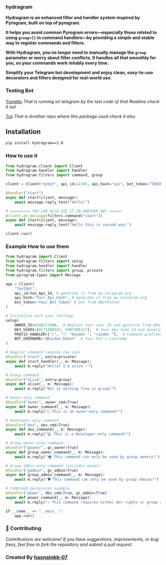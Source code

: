### hydragram

**Hydragram is an enhanced filter and handler system inspired by Pyrogram, built on top of pyrogram.**

**It helps you avoid common Pyrogram errors—especially those related to using `group={}` in command handlers—by providing a simple and stable way to register commands and filters.**

**With Hydragram, you no longer need to manually manage the `group` parameter or worry about filter conflicts. It handles all that smoothly for you, so your commands work reliably every time.**

**Simplify your Telegram bot development and enjoy clean, easy-to-use decorators and filters designed for real-world use.**

### Testing Bot
[Yumeko](https://t.me/Yumeko_ProXBot) *That is running on telegram by the last code of that Readme check it out*

[Toji](https://t.me/Toji_ProXBot) *That is Another repo where this package used check it also*

## Installation

```bash
pip install hydragram==2.0

```
### How to use it

```python
from hydragram.client import Client
from hydragram.handler import handler
from hydragram.filters import command, group

client = Client("mybot", api_id=12345, api_hash="xyz", bot_token="TOKEN")

@handler("start")
async def start(client, message):
    await message.reply_text("Hello!")

# <======== YOU CAN ALSO USE IT IN ANOTHER WAY =====>
@client.on_message(filters.command("start"))
async def start(client, message):
    await message.reply_text("Hello this is second way!")

client.run()
```


### Example How to use them 
```python
from hydragram import Client
from hydragram.filters import setup 
from hydragram.handler import handler
from hydragram.filters import group, private
from pyrogram.types import Message

app = Client(
    "TestBot",
    api_id=You_Api_Id, # generate it from my.telegram.org
    api_hash="Your_Api_hash", # generate it from my.telegram.org
    bot_token="Your_Bot_Token" # Get from @BotFather
)

# Initialize with your settings
setup(
    OWNER_ID=6346273488,  # Replace Your user ID and generate from @Raiden_Robot
    DEV_USERS=[8171988347, 5907205317],  # Your dev team Id and generate Their I'd from @Raiden_Robot
    PREFIX_HANDLER=["/", "!" "Raiden ", "raiden "],  # Command prefixes
    BOT_USERNAME="@Raiden_Robot"  # Your bot's username
)

# Regular command (anyone can use)
@handler("start", extra=private)
async def start_handler(_, m: Message):
    await m.reply("Hello! I'm alive ✅")

# Group command
@handler("alive", extra=group)
async def alive(_, m: Message):
    await m.reply("Bot is working fine in group!")

# Owner-only command
@handler("owner", owner_cmd=True)
async def owner_command(_, m: Message):
    await m.reply("👑 This is an owner-only command!")

# Developer-only command
@handler("dev", dev_cmd=True)
async def dev_command(_, m: Message):
    await m.reply("💻 This is a developer-only command!")

# Group owner-only command
@handler("gowner", gc_owner=True)
async def group_owner_command(_, m: Message):
    await m.reply("🏘️ This command can only be used by group owners!")

# Group admin-only command (includes owner)
@handler("gadmin", gc_admin=True)
async def group_admin_command(_, m: Message):
    await m.reply("🛡️ This command can only be used by group admins!")

# Combined permission example
@handler("power", dev_cmd=True, gc_admin=True)
async def power_command(_, m: Message):
    await m.reply("⚡ This command requires either dev rights or group admin!")

if __name__ == "__main__":
    app.run()

```
### 🤝 Contributing

*Contributions are welcome! If you have suggestions, improvements, or bug fixes,
feel free to fork the repository and submit a pull request.*

### Created By [hasnainkk-07](https://github.com/hasnainkk-07)
